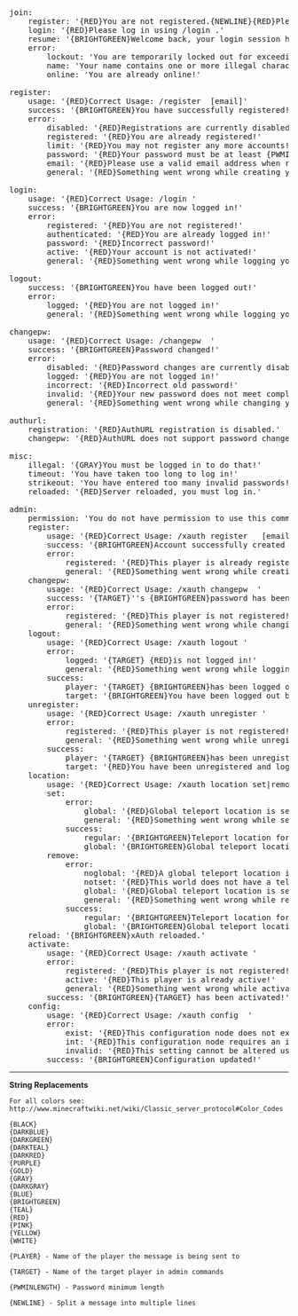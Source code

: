 <pre>join:
    register: '{RED}You are not registered.{NEWLINE}{RED}Please register using /register <password>.'
    login: '{RED}Please log in using /login <password>.'
    resume: '{BRIGHTGREEN}Welcome back, your login session has been resumed.'
    error:
        lockout: 'You are temporarily locked out for exceeding the incorrect password threshold.'
        name: 'Your name contains one or more illegal characters.'
        online: 'You are already online!'

register:
    usage: '{RED}Correct Usage: /register <password> [email]'
    success: '{BRIGHTGREEN}You have successfully registered!{NEWLINE}{BRIGHTGREEN}You may now log in using /login <password>'
    error:
        disabled: '{RED}Registrations are currently disabled!'
        registered: '{RED}You are already registered!'
        limit: '{RED}You may not register any more accounts!'
        password: '{RED}Your password must be at least {PWMINLENGTH} characters long!'
        email: '{RED}Please use a valid email address when registering!'
        general: '{RED}Something went wrong while creating your account!'

login:
    usage: '{RED}Correct Usage: /login <password>'
    success: '{BRIGHTGREEN}You are now logged in!'
    error:
        registered: '{RED}You are not registered!'
        authenticated: '{RED}You are already logged in!'
        password: '{RED}Incorrect password!'
        active: '{RED}Your account is not activated!'
        general: '{RED}Something went wrong while logging you in!'

logout:
    success: '{BRIGHTGREEN}You have been logged out!'
    error:
        logged: '{RED}You are not logged in!'
        general: '{RED}Something went wrong while logging you out!'

changepw:
    usage: '{RED}Correct Usage: /changepw <old password> <new password>'
    success: '{BRIGHTGREEN}Password changed!'
    error:
        disabled: '{RED}Password changes are currently disabled.'
        logged: '{RED}You are not logged in!'
        incorrect: '{RED}Incorrect old password!'
        invalid: '{RED}Your new password does not meet complexity requirements!'
        general: '{RED}Something went wrong while changing your password!'

authurl:
    registration: '{RED}AuthURL registration is disabled.'
    changepw: '{RED}AuthURL does not support password changes.'

misc:
    illegal: '{GRAY}You must be logged in to do that!'
    timeout: 'You have taken too long to log in!'
    strikeout: 'You have entered too many invalid passwords!'
    reloaded: '{RED}Server reloaded, you must log in.'

admin:
    permission: 'You do not have permission to use this command!'
    register:
        usage: '{RED}Correct Usage: /xauth register <player> <password> [email]'
        success: '{BRIGHTGREEN}Account successfully created for: {WHITE}{TARGET}'
        error:
            registered: '{RED}This player is already registered!'
            general: '{RED}Something went wrong while creating an account for {TARGET}'
    changepw:
        usage: '{RED}Correct Usage: /xauth changepw <player> <new password>'
        success: '{TARGET}''s {BRIGHTGREEN}password has been changed!'
        error:
            registered: '{RED}This player is not registered!'
            general: '{RED}Something went wrong while changing {TARGET}''s password!'
    logout:
        usage: '{RED}Correct Usage: /xauth logout <player>'
        error:
            logged: '{TARGET} {RED}is not logged in!'
            general: '{RED}Something went wrong while logging this player out!'
        success:
            player: '{TARGET} {BRIGHTGREEN}has been logged out!'
            target: '{BRIGHTGREEN}You have been logged out by an Administrator!'
    unregister:
        usage: '{RED}Correct Usage: /xauth unregister <player>'
        error:
            registered: '{RED}This player is not registered!'
            general: '{RED}Something went wrong while unregistering this player!'
        success:
            player: '{TARGET} {BRIGHTGREEN}has been unregistered!'
            target: '{RED}You have been unregistered and logged out!'
    location:
        usage: '{RED}Correct Usage: /xauth location set|remove [global]'
        set:
            error:
                global: '{RED}Global teleport location is set to this world.{NEWLINE}{RED}Please remove it first.'
                general: '{RED}Something went wrong while setting this location!'
            success:
                regular: '{BRIGHTGREEN}Teleport location for this world set to your location!'
                global: '{BRIGHTGREEN}Global teleport location set to your location!'
        remove:
            error:
                noglobal: '{RED}A global teleport location is not set!'
                notset: '{RED}This world does not have a teleport location!'
                global: '{RED}Global teleport location is set to this world.{NEWLINE}{RED}Please use /xauth location remove global'
                general: '{RED}Something went wrong while removing this location!'
            success:
                regular: '{BRIGHTGREEN}Teleport location for this world has been removed!'
                global: '{BRIGHTGREEN}Global teleport location has been removed!'
    reload: '{BRIGHTGREEN}xAuth reloaded.'
    activate:
        usage: '{RED}Correct Usage: /xauth activate <player>'
        error:
            registered: '{RED}This player is not registered!'
            active: '{RED}This player is already active!'
            general: '{RED}Something went wrong while activating this player!'
        success: '{BRIGHTGREEN}{TARGET} has been activated!'
    config:
        usage: '{RED}Correct Usage: /xauth config <node> <value>'
        error:
            exist: '{RED}This configuration node does not exist!'
            int: '{RED}This configuration node requires an integer value!'
            invalid: '{RED}This setting cannot be altered using this command!'
        success: '{BRIGHTGREEN}Configuration updated!'</pre>

***
**String Replacements**

<pre><code>For all colors see: http://www.minecraftwiki.net/wiki/Classic_server_protocol#Color_Codes

{BLACK}
{DARKBLUE}
{DARKGREEN}
{DARKTEAL}
{DARKRED}
{PURPLE}
{GOLD}
{GRAY}
{DARKGRAY}
{BLUE}
{BRIGHTGREEN}
{TEAL}
{RED}
{PINK}
{YELLOW}
{WHITE}

{PLAYER} - Name of the player the message is being sent to

{TARGET} - Name of the target player in admin commands

{PWMINLENGTH} - Password minimum length

{NEWLINE} - Split a message into multiple lines</code></pre>